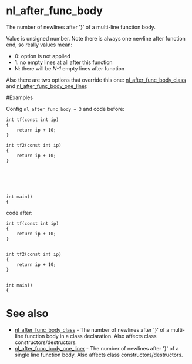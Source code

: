 # nl_after_func_body

The number of newlines after '}' of a multi-line function body.

Value is unsigned number. Note there is always one newline after function end, so really values mean:

* 0: option is not applied
* 1: no empty lines at all after this function
* N: there will be _N-1_ empty lines after function

Also there are two options that override this one: [nl_after_func_body_class](nl_after_func_body_class.md) and [nl_after_func_body_one_liner](nl_after_func_body_one_liner.md).

#Examples

Config `nl_after_func_body = 3` and code before:
```
int tf(const int ip)
{
	return ip + 10;
}

int tf2(const int ip)
{
	return ip + 10;
}






int main()
{
```
code after:
```
int tf(const int ip)
{
	return ip + 10;
}


int tf2(const int ip)
{
	return ip + 10;
}


int main()
{
```

# See also

* [nl_after_func_body_class](nl_after_func_body_class.md) - The number of newlines after '}' of a multi-line function body in a class declaration. Also affects class constructors/destructors.
* [nl_after_func_body_one_liner](nl_after_func_body_one_liner.md) - The number of newlines after '}' of a single line function body. Also affects class constructors/destructors.
